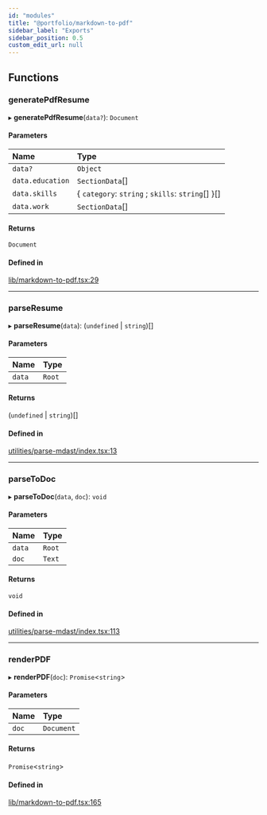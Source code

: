 ```yaml
---
id: "modules"
title: "@portfolio/markdown-to-pdf"
sidebar_label: "Exports"
sidebar_position: 0.5
custom_edit_url: null
---
```


## Functions

### generatePdfResume

▸ **generatePdfResume**(`data?`): `Document`

#### Parameters

| Name | Type |
| :------ | :------ |
| `data?` | `Object` |
| `data.education` | `SectionData`[] |
| `data.skills` | { `category`: `string` ; `skills`: `string`[]  }[] |
| `data.work` | `SectionData`[] |

#### Returns

`Document`

#### Defined in

[lib/markdown-to-pdf.tsx:29](https://github.com/alexwine36/Portfolio/blob/d968ba7b/libs/markdown-to-pdf/src/lib/markdown-to-pdf.tsx#L29)

___

### parseResume

▸ **parseResume**(`data`): (`undefined` \| `string`)[]

#### Parameters

| Name | Type |
| :------ | :------ |
| `data` | `Root` |

#### Returns

(`undefined` \| `string`)[]

#### Defined in

[utilities/parse-mdast/index.tsx:13](https://github.com/alexwine36/Portfolio/blob/d968ba7b/libs/markdown-to-pdf/src/utilities/parse-mdast/index.tsx#L13)

___

### parseToDoc

▸ **parseToDoc**(`data`, `doc`): `void`

#### Parameters

| Name | Type |
| :------ | :------ |
| `data` | `Root` |
| `doc` | `Text` |

#### Returns

`void`

#### Defined in

[utilities/parse-mdast/index.tsx:113](https://github.com/alexwine36/Portfolio/blob/d968ba7b/libs/markdown-to-pdf/src/utilities/parse-mdast/index.tsx#L113)

___

### renderPDF

▸ **renderPDF**(`doc`): `Promise`<`string`\>

#### Parameters

| Name | Type |
| :------ | :------ |
| `doc` | `Document` |

#### Returns

`Promise`<`string`\>

#### Defined in

[lib/markdown-to-pdf.tsx:165](https://github.com/alexwine36/Portfolio/blob/d968ba7b/libs/markdown-to-pdf/src/lib/markdown-to-pdf.tsx#L165)
